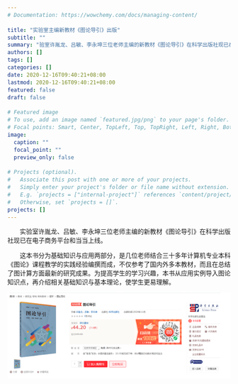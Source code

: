```yaml
---
# Documentation: https://wowchemy.com/docs/managing-content/

title: "实验室主编新教材《图论导引》出版"
subtitle: ""
summary: "验室许胤龙、吕敏、李永坤三位老师主编的新教材《图论导引》在科学出版社现已在电子商务平台和当当上线。"
authors: []
tags: []
categories: []
date: 2020-12-16T09:40:21+08:00
lastmod: 2020-12-16T09:40:21+08:00
featured: false
draft: false

# Featured image
# To use, add an image named `featured.jpg/png` to your page's folder.
# Focal points: Smart, Center, TopLeft, Top, TopRight, Left, Right, BottomLeft, Bottom, BottomRight.
image:
  caption: ""
  focal_point: ""
  preview_only: false

# Projects (optional).
#   Associate this post with one or more of your projects.
#   Simply enter your project's folder or file name without extension.
#   E.g. `projects = ["internal-project"]` references `content/project/deep-learning/index.md`.
#   Otherwise, set `projects = []`.
projects: []
---
```

&ensp;&ensp;&ensp;&ensp;实验室许胤龙、吕敏、李永坤三位老师主编的新教材《图论导引》在科学出版社现已在电子商务平台和当当上线。

&ensp;&ensp;&ensp;&ensp;这本书分为基础知识与应用两部分，是几位老师结合三十多年计算机专业本科《图论》课程教学的实践经验编撰而成，不仅参考了国内外多本教材，而且在总结了图计算方面最新的研究成果。为提高学生的学习兴趣，本书从应用实例导入图论知识点，再介绍相关基础知识与基本理论，使学生更易理解。

![图论导引1.png](图论导引2.png)
<!-- ![图论导引1.png](图论导引1.png) -->
